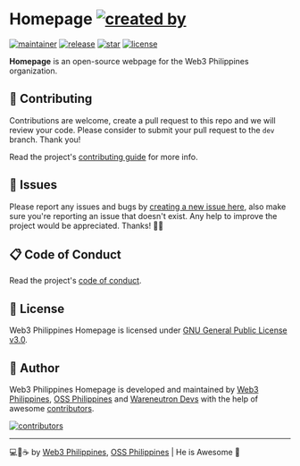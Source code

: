 # Homepage [![created by](https://img.shields.io/badge/by-Web3%20Philippines-7b3fe4.svg?longCache=true&style=flat-square)](https://web3philippines.org)

[![maintainer](https://img.shields.io/badge/maintainer-OSS%20Philippines-blue.svg?logo=github&labelColor=181717&longCache=true&style=flat-square)](https://ossph.org) [![release](https://img.shields.io/github/release/web3phl/homepage.svg?logo=github&labelColor=181717&color=green&style=flat-square)](https://github.com/web3phl/homepage/releases) [![star](https://img.shields.io/github/stars/web3phl/homepage.svg?&logo=github&labelColor=181717&color=yellow&style=flat-square)](https://github.com/web3phl/homepage/stargazers) [![license](https://img.shields.io/github/license/web3phl/homepage.svg?&logo=github&labelColor=181717&style=flat-square)](https://github.com/web3phl/homepage/blob/main/license)

**Homepage** is an open-source webpage for the Web3 Philippines organization.

## 🎯 Contributing

Contributions are welcome, create a pull request to this repo and we will review your code. Please consider to submit your pull request to the `dev` branch. Thank you!

Read the project's [contributing guide](./contributing.md) for more info.

## 🐛 Issues

Please report any issues and bugs by [creating a new issue here](https://github.com/web3phl/homepage/issues/new/choose), also make sure you're reporting an issue that doesn't exist. Any help to improve the project would be appreciated. Thanks! 🙏✨

## 📋 Code of Conduct

Read the project's [code of conduct](./code_of_conduct.md).

## 📃 License

Web3 Philippines Homepage is licensed under [GNU General Public License v3.0](https://opensource.org/licenses/GPL-3.0).

## 📝 Author

Web3 Philippines Homepage is developed and maintained by [Web3 Philippines](https://web3philippines.org), [OSS Philippines](https://ossph.org) and [Wareneutron Devs](https://wareneutron.com) with the help of awesome [contributors](https://github.com/web3phl/homepage/graphs/contributors).

[![contributors](https://contrib.rocks/image?repo=web3phl/homepage)](https://github.com/web3phl/homepage/graphs/contributors)

---

💻💖☕ by [Web3 Philippines](https://web3philippines.org), [OSS Philippines](https://ossph.org) | He is Awesome 🙏

